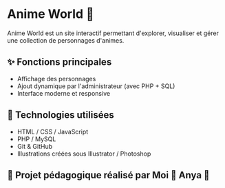 # Anime World 🎌

Anime World est un site interactif permettant d'explorer, visualiser et gérer une collection de personnages d'animes.

## ✨ Fonctions principales

- Affichage des personnages
- Ajout dynamique par l'administrateur (avec PHP + SQL)
- Interface moderne et responsive

## 🔧 Technologies utilisées

- HTML / CSS / JavaScript
- PHP / MySQL
- Git & GitHub
- Illustrations créées sous Illustrator / Photoshop

## 🩷 Projet pédagogique réalisé par Moi 🌸 Anya 🌸
